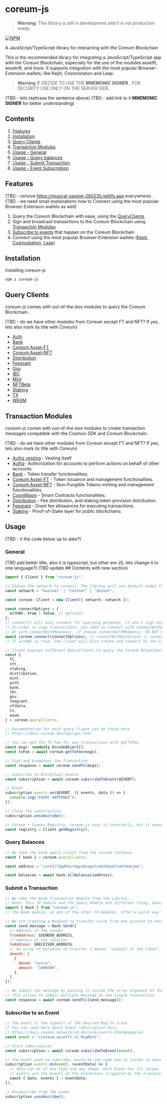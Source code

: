 # coreum-js

> **Warning:**
> This library is still in development and it is not production ready.

[![NPM](https://nodei.co/npm/coreum-js.png?downloads=true&downloadRank=true&stars=true)](https://nodei.co/npm/coreum-js/)

A JavaScript/TypeScript library for interacting with the Coreum Blockchain

This is the recommended library for integrating a JavaScript/TypeScript app with the Coreum Blockchain, especially for the use of the modules assetft, assetnft, and more. It supports integration with the most popular Browser-Extension wallets; like Keplr, Cosmostation and Leap.

> **Warning**
> IF DECIDE TO USE THE **MNEMONIC SIGNER**  , FOR SECURITY USE ONLY ON THE SERVER SIDE.

(TBD - lets rephrase the sentence above)
(TBD - add link to it **MNEMONIC SIGNER** for better understanding)

## Contents

1. [Features](#features)
2. [Installation](#installation)
3. [Query Clients](#query-clients)
4. [Transaction Modules](#transaction-modules)
5. [Usage - General](#general)
6. [Usage - Query balances](#query-balances)
7. [Usage - Submit Transaction](#submit-transaction)
8. [Usage - Event Subscription](#event-subscription)

## Features

(TBD - remove https://musical-sawine-260235.netlify.app everywhere)
(TBD - we need small explanations how to Connect using the most popular Browser-Extension wallets as well)

1. Query the Coreum Blockchain with ease, using the [QueryClients](#query-clients).
2. Sign and broadcast transactions to the Coreum Blockchain using [Transaction Modules](#transaction-modules)
3. [Subscribe to events]((#event-subscription)) that happen on the Coreum Blockchain
4. Connect using the most popular Browser-Extension wallets ([Keplr](https://www.keplr.app#extension), [Cosmostation](https://www.cosmostation.io/wallet#extension), [Leap](https://www.leapwallet.io/download))


## Installation

Installing coreum-js

```console
npm i coreum-js
```


## Query Clients

_coreum-js_ comes with out-of-the-box modules to query the Coreum Blockchain.

(TBD - do we have other modules from Coreum except FT and NFT? If yes, lets also mark its title with Coreum)

- [Auth](./docs/interfaces/ClientQueryClient.md#auth)
- [Bank](./docs/interfaces/ClientQueryClient.md#bank)
- [Coreum Asset-FT](./docs/interfaces/ClientQueryClient.md#ft)
- [Coreum Asset-NFT](./docs/interfaces/ClientQueryClient.md#nft)
- [Distribution](./docs/interfaces/ClientQueryClient.md#distribution)
- [Feegrant](./docs/interfaces/ClientQueryClient.md#feegrant)
- [Gov](./docs/interfaces/ClientQueryClient.md#gov)
- [IBC](./docs/interfaces/ClientQueryClient.md#ibc)
- [Mint](./docs/interfaces/ClientQueryClient.md#mint)
- [NFTBeta](./docs/interfaces/ClientQueryClient.md#nftbeta)
- [Staking](./docs/interfaces/ClientQueryClient.md#staking)
- [TX](./docs/interfaces/ClientQueryClient.md#tx)
- [WASM](./docs/interfaces/ClientQueryClient.md#wasm)


## Transaction Modules

_coreum-js_ comes with out-of-the-box modules to create transaction messages compatible with the Cosmos-SDK and Coreum Blockchain.

(TBD - do we have other modules from Coreum except FT and NFT? If yes, lets also mark its title with Coreum)

- [Authz vesting](./docs/modules/Vesting.md) - Vesting itself
- [Authz](./docs/modules/Authz.md)- Authorization for accounts to perform actions on behalf of other accounts.
- [Bank](./docs/modules/Bank.md) - Token transfer functionalities.
- [Coreum Asset-FT](./docs/modules/FT.md) - Token issuance and management functionalities.
- [Coreum Asset-NFT](./docs/modules/NFT.md) - Non-Fungible Tokens minting and management functionalities.
- [CosmWasm](./docs/modules/CosmWasm.md) - Smart Contracts functionalities.
- [Distribution](./docs/modules/Distribution.md) - Fee distribution, and staking token provision distribution.
- [Feegrant](./docs/modules/Feegrant.md) - Grant fee allowances for executing transactions.
- [Staking](./docs/modules/Staking.md) - Proof-of-Stake layer for public blockchains.


## Usage

(TBD - it the code below up to date?)

### General

(TBD add better title, also it is typescript, but other are JS, lets change it to one language?)
(TBD update ## Contents with new section)

```typescript
import { Client } from "coreum-js";

// Choose the network to connect. The library will use default nodes for this.
const network = "mainnet" | "testnet" | "devnet";

const coreum: Client = new Client({ network: network });

const connectOptions = {
  withWS: true | false, // optional
};
// connect() will only connect for querying purposes, it won't sign any transaction.
// In order to sign transactions, you need to connect with connectWithExtension (currently only working with Keplr)
// Or with connectWithMnemonic, if choose connectWithMnemonic, DO NOT USE ON CLIENT SIDE.
await coreum.connect(connectOptions); // connectWithExtension || connectWithMnemonic
// If withWS is true, the client will also create and connect to the Coreum Websocket.

// Client exposes different QueryClients to query the Coreum Blockchain with ease.
const {
  ft,
  nft,
  staking,
  distribution,
  mint,
  auth,
  bank,
  ibc,
  gov,
  feegrant,
  nftbeta,
  tx,
  wasm,
} = coreum.queryClients;

// Documentation for each query client can be found here
// https://docs.coreum.dev/api/api.html

// You can get the TX Fee for any transactions with getTxFee
const msgs: readonly EncodeObject[];
const txFee = await coreum.getTxFee(msgs);

// Sign and broadcast the Transaction
const response = await coreum.sendTx(msgs);

// Subscribe to Blockchain events
const subscription = await coreum.subscribeToEvent($EVENT);

// Event
subscription.events.on($EVENT, ({ events, data }) => {
  console.log("EVENT HAPPENED");
});

// Close the subscription
subscription.unsubscribe();

// Coreum + Cosmos Registry. coreum-js uses it internally, but it exposes it in case you have other uses for it
const registry = Client.getRegistry();
```

### Query Balances

```js
// We take the bank query client from the coreum instance.
const { bank } = coreum.queryClients;

const address = "core1ll9gdh5ur6gyv6swgshcm4zkkw4ttakt4ukjma";

const balances = await bank.allBalances(address);
```

### Submit a Transaction

```js
// We take the Bank Transaction Module from the Library.
// Note: This TX module and the Query module are different thing. Query Module is ONLY for queries, not transaction handling
import { Bank } from "coreum-js";
// The Bank module, as any of the other TX modules, offer a quick way to create a msg to be signed and submitted to the blockchain.

// We are creating a MsgSend to transfer coins from one account to another
const send_message = Bank.Send({
  // Address of the sender
  fromAddress: $SENDER_ADDRESS,
  // Address of the receiver
  toAddress: $RECEIVER_ADDRESS,
  // An array of balances to transfer { denom: "subunit of the token", amount: "amount of the subunit to transfer" }
  amount: [
    {
      denom: "ucore",
      amount: "1000000",
    },
  ],
});

// We submit the message by passing it inside the array argument of the sendTx method of the coreum instance.
// This allows to submit multiple message on one single transaction.
const response = await coreum.sendTx([send_message]);
```

### Subscribe to an Event

```js
// The event is the typeUrl of the desired Msg to track.
// You can read more about Event subscription here.
// https://docs.cosmos.network/v0.46/core/events.html#examples
const event = "/coreum.assetft.v1.MsgMint";

// Start subscription
const subscription = await coreum.subscribeToEvent(event);

// The event used to subcribe, would be the same one to listen to when it happens.
subscription.events.on(event, (eventData) => {
  // data can be of any type and any shape. Each Event has its unique form.
  // events are the events on the blockchain triggered by the transaction
  const { data, events } = eventData;
});

// Unsubscribe from the event
subscription.unsubscribe();
```

